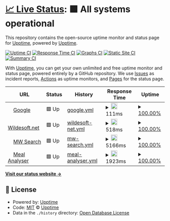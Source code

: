 # [📈 Live Status](https://upptime.github.io/upptime): <!--live status--> **🟩 All systems operational**

This repository contains the open-source uptime monitor and status page for [Upptime](https://upptime.js.org), powered by [Upptime](https://github.com/upptime/upptime).

[![Uptime CI](https://github.com/upptime/upptime/workflows/Uptime%20CI/badge.svg)](https://github.com/upptime/upptime/actions?query=workflow%3A%22Uptime+CI%22)
[![Response Time CI](https://github.com/upptime/upptime/workflows/Response%20Time%20CI/badge.svg)](https://github.com/upptime/upptime/actions?query=workflow%3A%22Response+Time+CI%22)
[![Graphs CI](https://github.com/upptime/upptime/workflows/Graphs%20CI/badge.svg)](https://github.com/upptime/upptime/actions?query=workflow%3A%22Graphs+CI%22)
[![Static Site CI](https://github.com/upptime/upptime/workflows/Static%20Site%20CI/badge.svg)](https://github.com/upptime/upptime/actions?query=workflow%3A%22Static+Site+CI%22)
[![Summary CI](https://github.com/upptime/upptime/workflows/Summary%20CI/badge.svg)](https://github.com/upptime/upptime/actions?query=workflow%3A%22Summary+CI%22)

With [Upptime](https://upptime.js.org), you can get your own unlimited and free uptime monitor and status page, powered entirely by a GitHub repository. We use [Issues](https://github.com/upptime/upptime/issues) as incident reports, [Actions](https://github.com/upptime/upptime/actions) as uptime monitors, and [Pages](https://upptime.github.io/upptime) for the status page.

<!--start: status pages-->
<!-- This summary is generated by Upptime (https://github.com/upptime/upptime) -->
<!-- Do not edit this manually, your changes will be overwritten -->
<!-- prettier-ignore -->
| URL | Status | History | Response Time | Uptime |
| --- | ------ | ------- | ------------- | ------ |
| <img alt="" src="https://icons.duckduckgo.com/ip3/www.google.com.ico" height="13"> [Google](https://www.google.com) | 🟩 Up | [google.yml](https://github.com/rippo/upptime/commits/HEAD/history/google.yml) | <details><summary><img alt="Response time graph" src="./graphs/google/response-time-week.png" height="20"> 111ms</summary><br><a href="https://upptime.github.io/upptime/history/google"><img alt="Response time 106" src="https://img.shields.io/endpoint?url=https%3A%2F%2Fraw.githubusercontent.com%2Frippo%2Fupptime%2FHEAD%2Fapi%2Fgoogle%2Fresponse-time.json"></a><br><a href="https://upptime.github.io/upptime/history/google"><img alt="24-hour response time 94" src="https://img.shields.io/endpoint?url=https%3A%2F%2Fraw.githubusercontent.com%2Frippo%2Fupptime%2FHEAD%2Fapi%2Fgoogle%2Fresponse-time-day.json"></a><br><a href="https://upptime.github.io/upptime/history/google"><img alt="7-day response time 111" src="https://img.shields.io/endpoint?url=https%3A%2F%2Fraw.githubusercontent.com%2Frippo%2Fupptime%2FHEAD%2Fapi%2Fgoogle%2Fresponse-time-week.json"></a><br><a href="https://upptime.github.io/upptime/history/google"><img alt="30-day response time 128" src="https://img.shields.io/endpoint?url=https%3A%2F%2Fraw.githubusercontent.com%2Frippo%2Fupptime%2FHEAD%2Fapi%2Fgoogle%2Fresponse-time-month.json"></a><br><a href="https://upptime.github.io/upptime/history/google"><img alt="1-year response time 107" src="https://img.shields.io/endpoint?url=https%3A%2F%2Fraw.githubusercontent.com%2Frippo%2Fupptime%2FHEAD%2Fapi%2Fgoogle%2Fresponse-time-year.json"></a></details> | <details><summary><a href="https://upptime.github.io/upptime/history/google">100.00%</a></summary><a href="https://upptime.github.io/upptime/history/google"><img alt="All-time uptime 100.00%" src="https://img.shields.io/endpoint?url=https%3A%2F%2Fraw.githubusercontent.com%2Frippo%2Fupptime%2FHEAD%2Fapi%2Fgoogle%2Fuptime.json"></a><br><a href="https://upptime.github.io/upptime/history/google"><img alt="24-hour uptime 100.00%" src="https://img.shields.io/endpoint?url=https%3A%2F%2Fraw.githubusercontent.com%2Frippo%2Fupptime%2FHEAD%2Fapi%2Fgoogle%2Fuptime-day.json"></a><br><a href="https://upptime.github.io/upptime/history/google"><img alt="7-day uptime 100.00%" src="https://img.shields.io/endpoint?url=https%3A%2F%2Fraw.githubusercontent.com%2Frippo%2Fupptime%2FHEAD%2Fapi%2Fgoogle%2Fuptime-week.json"></a><br><a href="https://upptime.github.io/upptime/history/google"><img alt="30-day uptime 100.00%" src="https://img.shields.io/endpoint?url=https%3A%2F%2Fraw.githubusercontent.com%2Frippo%2Fupptime%2FHEAD%2Fapi%2Fgoogle%2Fuptime-month.json"></a><br><a href="https://upptime.github.io/upptime/history/google"><img alt="1-year uptime 100.00%" src="https://img.shields.io/endpoint?url=https%3A%2F%2Fraw.githubusercontent.com%2Frippo%2Fupptime%2FHEAD%2Fapi%2Fgoogle%2Fuptime-year.json"></a></details>
| <img alt="" src="https://icons.duckduckgo.com/ip3/www.wildesoft.net.ico" height="13"> [Wildesoft.net](https://www.wildesoft.net) | 🟩 Up | [wildesoft-net.yml](https://github.com/rippo/upptime/commits/HEAD/history/wildesoft-net.yml) | <details><summary><img alt="Response time graph" src="./graphs/wildesoft-net/response-time-week.png" height="20"> 518ms</summary><br><a href="https://upptime.github.io/upptime/history/wildesoft-net"><img alt="Response time 518" src="https://img.shields.io/endpoint?url=https%3A%2F%2Fraw.githubusercontent.com%2Frippo%2Fupptime%2FHEAD%2Fapi%2Fwildesoft-net%2Fresponse-time.json"></a><br><a href="https://upptime.github.io/upptime/history/wildesoft-net"><img alt="24-hour response time 586" src="https://img.shields.io/endpoint?url=https%3A%2F%2Fraw.githubusercontent.com%2Frippo%2Fupptime%2FHEAD%2Fapi%2Fwildesoft-net%2Fresponse-time-day.json"></a><br><a href="https://upptime.github.io/upptime/history/wildesoft-net"><img alt="7-day response time 518" src="https://img.shields.io/endpoint?url=https%3A%2F%2Fraw.githubusercontent.com%2Frippo%2Fupptime%2FHEAD%2Fapi%2Fwildesoft-net%2Fresponse-time-week.json"></a><br><a href="https://upptime.github.io/upptime/history/wildesoft-net"><img alt="30-day response time 518" src="https://img.shields.io/endpoint?url=https%3A%2F%2Fraw.githubusercontent.com%2Frippo%2Fupptime%2FHEAD%2Fapi%2Fwildesoft-net%2Fresponse-time-month.json"></a><br><a href="https://upptime.github.io/upptime/history/wildesoft-net"><img alt="1-year response time 518" src="https://img.shields.io/endpoint?url=https%3A%2F%2Fraw.githubusercontent.com%2Frippo%2Fupptime%2FHEAD%2Fapi%2Fwildesoft-net%2Fresponse-time-year.json"></a></details> | <details><summary><a href="https://upptime.github.io/upptime/history/wildesoft-net">100.00%</a></summary><a href="https://upptime.github.io/upptime/history/wildesoft-net"><img alt="All-time uptime 100.00%" src="https://img.shields.io/endpoint?url=https%3A%2F%2Fraw.githubusercontent.com%2Frippo%2Fupptime%2FHEAD%2Fapi%2Fwildesoft-net%2Fuptime.json"></a><br><a href="https://upptime.github.io/upptime/history/wildesoft-net"><img alt="24-hour uptime 100.00%" src="https://img.shields.io/endpoint?url=https%3A%2F%2Fraw.githubusercontent.com%2Frippo%2Fupptime%2FHEAD%2Fapi%2Fwildesoft-net%2Fuptime-day.json"></a><br><a href="https://upptime.github.io/upptime/history/wildesoft-net"><img alt="7-day uptime 100.00%" src="https://img.shields.io/endpoint?url=https%3A%2F%2Fraw.githubusercontent.com%2Frippo%2Fupptime%2FHEAD%2Fapi%2Fwildesoft-net%2Fuptime-week.json"></a><br><a href="https://upptime.github.io/upptime/history/wildesoft-net"><img alt="30-day uptime 100.00%" src="https://img.shields.io/endpoint?url=https%3A%2F%2Fraw.githubusercontent.com%2Frippo%2Fupptime%2FHEAD%2Fapi%2Fwildesoft-net%2Fuptime-month.json"></a><br><a href="https://upptime.github.io/upptime/history/wildesoft-net"><img alt="1-year uptime 100.00%" src="https://img.shields.io/endpoint?url=https%3A%2F%2Fraw.githubusercontent.com%2Frippo%2Fupptime%2FHEAD%2Fapi%2Fwildesoft-net%2Fuptime-year.json"></a></details>
| <img alt="" src="https://icons.duckduckgo.com/ip3/nop-live3.mw.wildesoft.net.ico" height="13"> [MW Search](https://nop-live3.mw.wildesoft.net/search?q=blACK&cid=0&advs=false&isc=false&sid=false) | 🟩 Up | [mw-search.yml](https://github.com/rippo/upptime/commits/HEAD/history/mw-search.yml) | <details><summary><img alt="Response time graph" src="./graphs/mw-search/response-time-week.png" height="20"> 5166ms</summary><br><a href="https://upptime.github.io/upptime/history/mw-search"><img alt="Response time 5166" src="https://img.shields.io/endpoint?url=https%3A%2F%2Fraw.githubusercontent.com%2Frippo%2Fupptime%2FHEAD%2Fapi%2Fmw-search%2Fresponse-time.json"></a><br><a href="https://upptime.github.io/upptime/history/mw-search"><img alt="24-hour response time 6093" src="https://img.shields.io/endpoint?url=https%3A%2F%2Fraw.githubusercontent.com%2Frippo%2Fupptime%2FHEAD%2Fapi%2Fmw-search%2Fresponse-time-day.json"></a><br><a href="https://upptime.github.io/upptime/history/mw-search"><img alt="7-day response time 5166" src="https://img.shields.io/endpoint?url=https%3A%2F%2Fraw.githubusercontent.com%2Frippo%2Fupptime%2FHEAD%2Fapi%2Fmw-search%2Fresponse-time-week.json"></a><br><a href="https://upptime.github.io/upptime/history/mw-search"><img alt="30-day response time 5166" src="https://img.shields.io/endpoint?url=https%3A%2F%2Fraw.githubusercontent.com%2Frippo%2Fupptime%2FHEAD%2Fapi%2Fmw-search%2Fresponse-time-month.json"></a><br><a href="https://upptime.github.io/upptime/history/mw-search"><img alt="1-year response time 5166" src="https://img.shields.io/endpoint?url=https%3A%2F%2Fraw.githubusercontent.com%2Frippo%2Fupptime%2FHEAD%2Fapi%2Fmw-search%2Fresponse-time-year.json"></a></details> | <details><summary><a href="https://upptime.github.io/upptime/history/mw-search">100.00%</a></summary><a href="https://upptime.github.io/upptime/history/mw-search"><img alt="All-time uptime 100.00%" src="https://img.shields.io/endpoint?url=https%3A%2F%2Fraw.githubusercontent.com%2Frippo%2Fupptime%2FHEAD%2Fapi%2Fmw-search%2Fuptime.json"></a><br><a href="https://upptime.github.io/upptime/history/mw-search"><img alt="24-hour uptime 100.00%" src="https://img.shields.io/endpoint?url=https%3A%2F%2Fraw.githubusercontent.com%2Frippo%2Fupptime%2FHEAD%2Fapi%2Fmw-search%2Fuptime-day.json"></a><br><a href="https://upptime.github.io/upptime/history/mw-search"><img alt="7-day uptime 100.00%" src="https://img.shields.io/endpoint?url=https%3A%2F%2Fraw.githubusercontent.com%2Frippo%2Fupptime%2FHEAD%2Fapi%2Fmw-search%2Fuptime-week.json"></a><br><a href="https://upptime.github.io/upptime/history/mw-search"><img alt="30-day uptime 100.00%" src="https://img.shields.io/endpoint?url=https%3A%2F%2Fraw.githubusercontent.com%2Frippo%2Fupptime%2FHEAD%2Fapi%2Fmw-search%2Fuptime-month.json"></a><br><a href="https://upptime.github.io/upptime/history/mw-search"><img alt="1-year uptime 100.00%" src="https://img.shields.io/endpoint?url=https%3A%2F%2Fraw.githubusercontent.com%2Frippo%2Fupptime%2FHEAD%2Fapi%2Fmw-search%2Fuptime-year.json"></a></details>
| <img alt="" src="https://icons.duckduckgo.com/ip3/www.mealanalyser.com.ico" height="13"> [Meal Analyser](https://www.mealanalyser.com/demo-meals) | 🟩 Up | [meal-analyser.yml](https://github.com/rippo/upptime/commits/HEAD/history/meal-analyser.yml) | <details><summary><img alt="Response time graph" src="./graphs/meal-analyser/response-time-week.png" height="20"> 1923ms</summary><br><a href="https://upptime.github.io/upptime/history/meal-analyser"><img alt="Response time 1923" src="https://img.shields.io/endpoint?url=https%3A%2F%2Fraw.githubusercontent.com%2Frippo%2Fupptime%2FHEAD%2Fapi%2Fmeal-analyser%2Fresponse-time.json"></a><br><a href="https://upptime.github.io/upptime/history/meal-analyser"><img alt="24-hour response time 1923" src="https://img.shields.io/endpoint?url=https%3A%2F%2Fraw.githubusercontent.com%2Frippo%2Fupptime%2FHEAD%2Fapi%2Fmeal-analyser%2Fresponse-time-day.json"></a><br><a href="https://upptime.github.io/upptime/history/meal-analyser"><img alt="7-day response time 1923" src="https://img.shields.io/endpoint?url=https%3A%2F%2Fraw.githubusercontent.com%2Frippo%2Fupptime%2FHEAD%2Fapi%2Fmeal-analyser%2Fresponse-time-week.json"></a><br><a href="https://upptime.github.io/upptime/history/meal-analyser"><img alt="30-day response time 1923" src="https://img.shields.io/endpoint?url=https%3A%2F%2Fraw.githubusercontent.com%2Frippo%2Fupptime%2FHEAD%2Fapi%2Fmeal-analyser%2Fresponse-time-month.json"></a><br><a href="https://upptime.github.io/upptime/history/meal-analyser"><img alt="1-year response time 1923" src="https://img.shields.io/endpoint?url=https%3A%2F%2Fraw.githubusercontent.com%2Frippo%2Fupptime%2FHEAD%2Fapi%2Fmeal-analyser%2Fresponse-time-year.json"></a></details> | <details><summary><a href="https://upptime.github.io/upptime/history/meal-analyser">100.00%</a></summary><a href="https://upptime.github.io/upptime/history/meal-analyser"><img alt="All-time uptime 100.00%" src="https://img.shields.io/endpoint?url=https%3A%2F%2Fraw.githubusercontent.com%2Frippo%2Fupptime%2FHEAD%2Fapi%2Fmeal-analyser%2Fuptime.json"></a><br><a href="https://upptime.github.io/upptime/history/meal-analyser"><img alt="24-hour uptime 100.00%" src="https://img.shields.io/endpoint?url=https%3A%2F%2Fraw.githubusercontent.com%2Frippo%2Fupptime%2FHEAD%2Fapi%2Fmeal-analyser%2Fuptime-day.json"></a><br><a href="https://upptime.github.io/upptime/history/meal-analyser"><img alt="7-day uptime 100.00%" src="https://img.shields.io/endpoint?url=https%3A%2F%2Fraw.githubusercontent.com%2Frippo%2Fupptime%2FHEAD%2Fapi%2Fmeal-analyser%2Fuptime-week.json"></a><br><a href="https://upptime.github.io/upptime/history/meal-analyser"><img alt="30-day uptime 100.00%" src="https://img.shields.io/endpoint?url=https%3A%2F%2Fraw.githubusercontent.com%2Frippo%2Fupptime%2FHEAD%2Fapi%2Fmeal-analyser%2Fuptime-month.json"></a><br><a href="https://upptime.github.io/upptime/history/meal-analyser"><img alt="1-year uptime 100.00%" src="https://img.shields.io/endpoint?url=https%3A%2F%2Fraw.githubusercontent.com%2Frippo%2Fupptime%2FHEAD%2Fapi%2Fmeal-analyser%2Fuptime-year.json"></a></details>

<!--end: status pages-->

[**Visit our status website →**](https://upptime.github.io/upptime)

## 📄 License

- Powered by: [Upptime](https://github.com/upptime/upptime)
- Code: [MIT](./LICENSE) © [Upptime](https://upptime.js.org)
- Data in the `./history` directory: [Open Database License](https://opendatacommons.org/licenses/odbl/1-0/)
